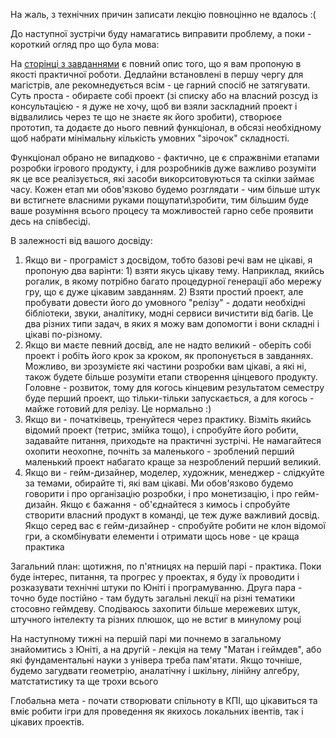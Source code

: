 На жаль, з технічних причин записати лекцію повноцінно не вдалось :(

До наступної зустрічи буду намагатись виправити проблему, а поки - короткий огляд про що була мова:

На [сторінці з завданнями](../assignments.md) є повний опис того, що я вам пропоную в якості практичної роботи. Дедлайни встановлені в першу чергу для магістрів, але рекомнедується всім - це гарний спосіб не затягувати. Суть проста - обираєте собі проект (зі списку або на власний розсуд із консультацією - я дуже не хочу, щоб ви взяли заскладний проект і відвалились через те що не знаєте як його зробити), створюєе прототип, та додаєте до нього певний функціонал, в обсязі необхідному щоб набрати мінімальну кількість умовних "зірочок" складності.

Функціонал обрано не випадково - фактично, це є спражвніми етапами розробки ігрового продукту, і для розробників дуже важливо розуміти як це все реалізується, які засоби викорситовуються та скілки займає часу. Кожен етап ми обов'язково будемо розглядати - чим більше штук ви встигнете власними руками пощупати\зробити, тим більшим буде ваше розуміння всього процесу та можливостей гарно себе проявити десь на співбесіді.

В залежності від вашого досвіду:

1. Якщо ви - програміст з  досвідом, тобто базові речі вам не цікаві, я пропоную два варінти: 1) взяти якусь цікаву тему. Наприклад, якийсь рогалик, в якому потрібно багато процедурної генерації або мережу гру, що є дуже цікавим завданням. 2) Взяти простий проект, але пробувати довести його до умовного "релізу" - додати необхідні бібліотеки, звуки, аналітику, модні сервиси вичистити від багів. Це два різних типи задач, в яких я можу вам допомогти і вони складні і цікаві по-різному.
2. Якщо ви маєте певний досвід, але не надто великий - оберіть собі проект і робіть його крок за кроком, як пропонується в завданнях. Можливо, ви зрозумієте які частини розробки вам цікаві, а які ні, також будете більше розуміти етапи створення цінцевого продукту. Головне - розвиток, тому для когось кінцевим результатом семестру буде перший проект, що тільки-тільки запускається, а для когось - майже готовий для релізу. Це нормально :)
3. Якщо ви - початківець, тренуйтеся через практику. Візміть якийсь відомий проект (тетрис, змійка тощо), і спробуйте його робити, задавайте питання, приходьте на практичні зустрічі. Не намагайтеся охопити неохопне, почніть за маленького - зроблений перший маленький проект набагато краще за незроблений перший великий.
4. Якщо ви - гейм-дизайнер, моделер, художник, менеджер - слідкуйте за темами, обирайте ті, які вам цікаві. Ми обов'язково будемо говорити і про організацію розробки, і про монетизацію, і про гейм-дизайн. Якщо є бажання - об'єднайтеся з кимось і спробуйте створити власний продукт в команді, це теж дуже важливий досвід. Якщо серед вас є гейм-дизайнер - спробуйте робити не клон відомої гри, а скомбінувати елементи і отримати щось нове - це краща практика

Загальний план: щотижня, по п'ятницях на першій парі - практика. Поки буде інтерес, питання, та прогрес у проектах, я буду їх проводити і розказувати технічні штуки по Юніті і програмуванню. Друга пара - точно буде постійно - там будуть загальні лекції на різні тематики стосовно геймдеву. Сподіваюсь захопити більше мережевих штук, штучного інтелекту та різних плюшок, що не встиг в минулому році

На наступному тижні на першій парі ми почнемо в загальному знайомитись з Юніті, а на другій - лекція на тему "Матан і геймдев", або які фундаментальні науки з універа треба пам'ятати. Якщо точніше, будемо загудвати геометрію, аналатічну і шкільну, лінійну алгебру, матстатистику та ще трохи всього

Глобальна мета - почати створювати спільноту в КПІ, що цікавиться та вміє робити ігри для проведення як якихось локальних івентів, так і цікавих проектів.
